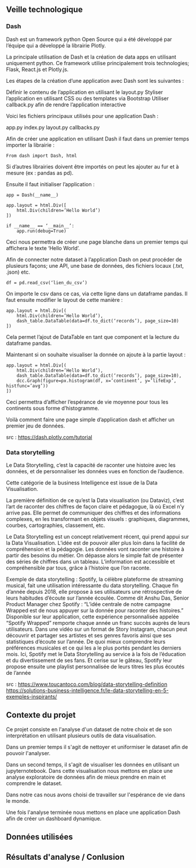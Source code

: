 ## Veille technologique

### Dash 

Dash est un framework python Open Source qui a été développé par l’équipe qui a développé la librairie Plotly. 

La principale utilisation de Dash et la création de data apps en utilisant uniquement python.
Ce framework utilise principalement trois technologies; Flask, React.js et Plotly.js. 

Les étapes de la création d’une application avec Dash sont les suivantes : 

Définir le contenu de l’application en utilisant le layout.py
Styliser l’application en utilisant CSS ou des templates via Bootstrap
Utiliser callback.py afin de rendre l’application interactive

Voici les fichiers principaux utilisés pour une application Dash : 

app.py
index.py
layout.py
callbacks.py

Afin de créer une application en utilisant Dash il faut dans un premier temps importer la librairie : 

```
From dash import Dash, html
```

Si d’autres librairies doivent être importés on peut les ajouter au fur et à mesure (ex : pandas as pd).

Ensuite il faut initialiser l’application : 

```
app = Dash(__name__)

app.layout = html.Div([
	html.Div(children=’Hello World’)
])

if __name__ == ‘__main__’:
	app.run(debug=True)
```

Ceci nous permettra de créer une page blanche dans un premier temps qui affichera le texte ‘Hello World’. 

Afin de connecter notre dataset à l’application Dash on peut procéder de plusieurs façons; une API, une base de données, des fichiers locaux (.txt, .json) etc. 
```
df = pd.read_csv(‘lien_du_csv’)
```

On importe le csv dans ce cas, via cette ligne dans un dataframe pandas. Il faut ensuite modifier le layout de cette manière : 

```
app.layout = html.Div[(
    html.Div(children=’Hello World’),
    dash_table.DataTable(data=df.to_dict(‘records’), page_size=10)
])
```

Cela permet l’ajout de DataTable en tant que component et la lecture du dataframe pandas. 

Maintenant si on souhaite visualiser la donnée on ajoute à la partie layout : 

```
app.layout = html.Div[(
    html.Div(children=’Hello World’),
    dash_table.DataTable(data=df.to_dict(‘records’), page_size=10),
    dcc.Graph(figure=px.histogram(df, x=’continent’, y=’lifeExp’, histfunc=’avg’))
])
```

Ceci permettra d’afficher l’espérance de vie moyenne pour tous les continents sous forme d’histogramme. 

Voilà comment faire une page simple d’application dash et afficher un premier jeu de données.

src : https://dash.plotly.com/tutorial

### Data storytelling

Le Data Storytelling, c’est la capacité de raconter une histoire avec les données, et de personnaliser les données vues en fonction de l’audience.

Cette catégorie de la business Intelligence est issue de la Data Visualisation.

La première définition de ce qu’est la Data visualisation (ou Dataviz), c’est l’art de raconter des chiffres de façon claire et pédagogue, là où Excel n’y arrive pas. 
Elle permet de communiquer des chiffres et des informations complexes, en les transformant en objets visuels : graphiques, diagrammes, courbes, cartographies, classement, etc.

Le Data Storytelling est un concept relativement récent, qui prend appui sur la Data Visualisation. L’idée est de pouvoir aller plus loin dans la facilité de compréhension et la pédagogie. Les données vont raconter une histoire à partir des besoins du métier. On dépasse alors le simple fait de présenter des séries de chiffres dans un tableau. L’information est accessible et compréhensible par tous, grâce à l’histoire que l’on raconte.

Exemple de data storytelling : 
Spotify, la célèbre plateforme de streaming musical, fait une utilisation intéressante du data storytelling. Chaque fin d’année depuis 2018, elle propose à ses utilisateurs une rétrospective de leurs habitudes d’écoute sur l’année écoulée. Comme dit Anshu Das, Senior Product Manager chez Spotify : “L’idée centrale de notre campagne Wrapped est de nous appuyer sur la donnée pour raconter des histoires.”
Disponible sur leur application, cette expérience personnalisée appelée “Spotify Wrapped” remporte chaque année un franc succès auprès de leurs utilisateurs. Dans une vidéo sur un format de Story Instagram, chacun peut découvrir et partager ses artistes et ses genres favoris ainsi que ses statistiques d’écoute sur l’année.
De quoi mieux comprendre leurs préférences musicales et ce qui les a le plus portés pendant les derniers mois. Ici, Spotify met le Data Storytelling au service à la fois de l’éducation et du divertissement de ses fans. Et cerise sur le gâteau, Spotify leur propose ensuite une playlist personnalisée de leurs titres les plus écoutés de l’année



src : https://www.toucantoco.com/blog/data-storytelling-definition
https://solutions-business-intelligence.fr/le-data-storytelling-en-5-exemples-inspirants/

## Contexte du projet

Ce projet consiste en l'analyse d'un dataset de notre choix et de son interprétation en utilisant plusieurs outils de data visualisation. 

Dans un premier temps il s'agit de nettoyer et uniformiser le dataset afin de pouvoir l'analyser.

Dans un second temps, il s'agit de visualiser les données en utilisant un jupyternotebook. Dans cette visualisation nous mettons en place une analyse exploratoire de données afin de mieux prendre en main et comprendre le dataset. 

Dans notre cas nous avons choisi de travailler sur l'espérance de vie dans le monde.

Une fois l'analyse terminée nous mettons en place une application Dash afin de créer un dashboard dynamique. 

## Données utilisées



## Résultats d'analyse / Conlusion

